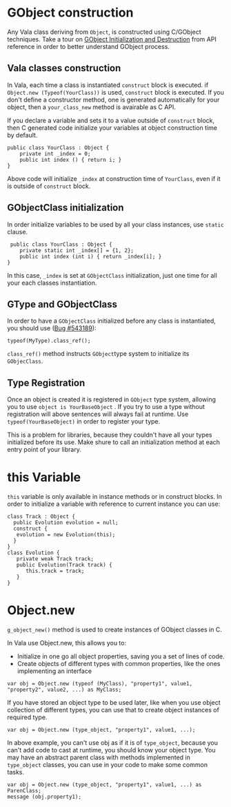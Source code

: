 # GObject construction

Any Vala class deriving from `Object`, is constructed using C/GObject techniques. Take a tour on [GObject Initialization and Destruction](https://developer.gnome.org/gobject/stable/gtype-instantiable-classed.html#gtype-instantiable-classed-init-done) from API reference in order to better understand GObject process.

## Vala classes construction

In Vala, each time a class is instantiated `construct` block is executed.  if `Object.new (Typeof(YourClass))` is used, `construct` block is executed. If you don't define a constructor method, one is generated automatically for your object, then a `your_class_new` method is avairable as C API.

If you declare a variable and sets it to a value outside of `construct` block, then C generated code initialize your variables at object construction time by default.

```
public class YourClass : Object {
    private int _index = 0;
    public int index () { return i; }
}
```

Above code will initialize `_index` at construction time of `YourClass`, even if it is outside of `construct` block.

## GObjectClass initialization

In order initialize variables to be used by all your class instances, use `static` clause.

```
 public class YourClass : Object {
    private static int _index[] = {1, 2};
    public int index (int i) { return _index[i]; }
}
```

In this case, `_index` is set at `GObjectClass` initialization, just one time for all your each classes instantiation.

## GType and GObjectClass

In order to have a `GObjectClass` initialized before any class is instantiated, you should use \([Bug \#543189](https://bugzilla.gnome.org/show_bug.cgi?id=543189)\):

```
typeof(MyType).class_ref();
```

`class_ref()` method instructs `GObject`type system to initialize its `GObjecClass`.

## Type Registration

Once an object is created it is registered in `GObject` type system, allowing you to use `object is YourBaseObject` . If you try to use a type without registration will above sentences will always fail at runtime. Use `typeof(YourBaseObject)` in order to register your type.

This is a problem for libraries, because they couldn't have all your types initialized before its use. Make shure to call an initialization method at each entry point of your library.

# this Variable

`this` variable is only available in instance methods or in construct blocks. In order to initialize a variable with reference to current instance you can use:

```
class Track : Object {
  public Evolution evolution = null;
  construct {
   evolution = new Evolution(this);
  }
}
class Evolution {
   private weak Track track;
   public Evolution(Track track) {
      this.track = track;
   }
}
```

# Object.new

`g_object_new()` method is used to create instances of GObject classes in C.

In Vala use Object.new, this allows you to:

* Initialize in one go all object properties, saving you a set of lines of code.
* Create objects of different types with common properties, like the ones implementing an interface

```
var obj = Object.new (typeof (MyClass), "property1", value1, "property2", value2, ...) as MyClass; 
```

If you have stored an object type to be used later, like when you use object collection of different types, you can use that to create object instances of required type.

```
var obj = Object.new (type_object, "property1", value1, ...);
```

In above example, you can't use obj as if it is of `type_object`, because you can't add code to cast at runtime, you  should know your object type. You may have an abstract parent class with methods implemented in `type_object` classes, you can use in your code to make some common tasks.

```
var obj = Object.new (type_object, "property1", value1, ...) as ParenClass;
message (obj.property1);
```



